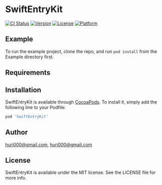 # SwiftEntryKit

[![CI Status](http://img.shields.io/travis/huri000@gmail.com/SwiftEntryKit.svg?style=flat)](https://travis-ci.org/huri000@gmail.com/SwiftEntryKit)
[![Version](https://img.shields.io/cocoapods/v/SwiftEntryKit.svg?style=flat)](http://cocoapods.org/pods/SwiftEntryKit)
[![License](https://img.shields.io/cocoapods/l/SwiftEntryKit.svg?style=flat)](http://cocoapods.org/pods/SwiftEntryKit)
[![Platform](https://img.shields.io/cocoapods/p/SwiftEntryKit.svg?style=flat)](http://cocoapods.org/pods/SwiftEntryKit)

## Example

To run the example project, clone the repo, and run `pod install` from the Example directory first.

## Requirements

## Installation

SwiftEntryKit is available through [CocoaPods](http://cocoapods.org). To install
it, simply add the following line to your Podfile:

```ruby
pod 'SwiftEntryKit'
```

## Author

huri000@gmail.com, huri000@gmail.com

## License

SwiftEntryKit is available under the MIT license. See the LICENSE file for more info.
